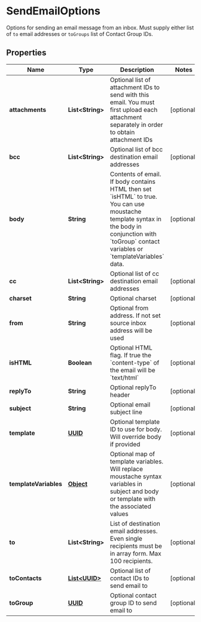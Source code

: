 

# SendEmailOptions

Options for sending an email message from an inbox. Must supply either list of `to` email addresses or `toGroups` list of Contact Group IDs.
## Properties

Name | Type | Description | Notes
------------ | ------------- | ------------- | -------------
**attachments** | **List&lt;String&gt;** | Optional list of attachment IDs to send with this email. You must first upload each attachment separately in order to obtain attachment IDs |  [optional]
**bcc** | **List&lt;String&gt;** | Optional list of bcc destination email addresses |  [optional]
**body** | **String** | Contents of email. If body contains HTML then set &#x60;isHTML&#x60; to true. You can use moustache template syntax in the body in conjunction with &#x60;toGroup&#x60; contact variables or &#x60;templateVariables&#x60; data. |  [optional]
**cc** | **List&lt;String&gt;** | Optional list of cc destination email addresses |  [optional]
**charset** | **String** | Optional charset |  [optional]
**from** | **String** | Optional from address. If not set source inbox address will be used |  [optional]
**isHTML** | **Boolean** | Optional HTML flag. If true the &#x60;content-type&#x60; of the email will be &#x60;text/html&#x60; |  [optional]
**replyTo** | **String** | Optional replyTo header |  [optional]
**subject** | **String** | Optional email subject line |  [optional]
**template** | [**UUID**](UUID.md) | Optional template ID to use for body. Will override body if provided |  [optional]
**templateVariables** | [**Object**](.md) | Optional map of template variables. Will replace moustache syntax variables in subject and body or template with the associated values |  [optional]
**to** | **List&lt;String&gt;** | List of destination email addresses. Even single recipients must be in array form. Max 100 recipients. |  [optional]
**toContacts** | [**List&lt;UUID&gt;**](UUID.md) | Optional list of contact IDs to send email to |  [optional]
**toGroup** | [**UUID**](UUID.md) | Optional contact group ID to send email to |  [optional]



